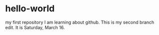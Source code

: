 # hello-world
my first repository
I am learning about github.
This is my second branch edit.
It is Saturday, March 16.
